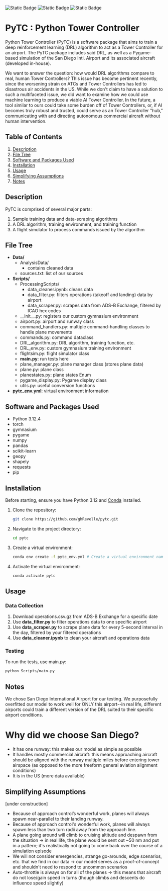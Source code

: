 <!-- badges: start -->

![Static Badge](https://img.shields.io/badge/lifecycle-wip-red)
![Static Badge](https://img.shields.io/badge/license-MIT-white)
![Static Badge](https://img.shields.io/badge/python-3.12.4-blue)

<!-- badges: end -->

# PyTC : Python Tower Controller 

Python Tower Controller (PyTC) is a software package that aims to train a deep reinforcement learning (DRL) algorithm to act as a Tower Controller for an airport. The PyTC package includes said DRL, as well as a Pygame-based simulation of the San Diego Intl. Airport and its associated aircraft (developed in-house).

We want to answer the question: how would DRL algorithms compare to real, human Tower Controllers? This issue has become pertinent recently, since the worsening strain on ATCs and Tower Controllers has led to disastrous air accidents in the US. While we don't claim to have a solution to such a multifaceted issue, we did want to examine how we could use machine learning to produce a viable AI Tower Controller. In the future, a tool similar to ours could take some burden off of Tower Controllers, or, if AI becomes truly robust and trusted, could serve as an Tower Controller "hub," communicating with and directing autonomous commercial aircraft without human intervention.

## Table of Contents
1. [Description](#description)
2. [File Tree](#file-tree)
3. [Software and Packages Used](#software-and-packages-used)
4. [Installation](#installation)
5. [Usage](#usage)
6. [Simplifying Assumptions](#simplifying-assumptions)
7. [Notes](#notes)

## Description  

PyTC is comprised of several major parts:  
1. Sample training data and data-scraping algorithms
2. A DRL algorithm, training environment, and training function
3. A flight simulator to process commands issued by the algorithm

## File Tree  

- **Data/**
    - AnalysisData/
        - contains cleaned data
    - sources.txt: list of our sources
- **Scripts/**
    - ProcessingScripts/
        - data_cleaner.ipynb: cleans data
        - data_filter.py: filters operations (takeoff and landing) data by airport
        - data_scraper.py: scrapes data from ADS-B Exchange, filtered by ICAO hex codes
    - \_\_init\_\_.py: registers our custom gymnasium environment
    - airport.py: airport and runway class
    - command_handlers.py: multiple command-handling classes to handle plane movements
    - commands.py: command dataclass
    - DRL_algorithm.py: DRL algorithm, training function, etc.
    - DRL_env.py: custom gymnasium training environment
    - flightsim.py: flight simulator class
    - **main.py**: run tests here
    - plane_manager.py: plane manager class (stores plane data)
    - plane.py: plane class
    - planestates.py: plane states Enum
    - pygame_display.py: Pygame display class
    - utils.py: useful conversion functions
- **pytc_env.yml**: virtual environment information

## Software and Packages Used

- Python 3.12.4
- torch
- gymnasium
- pygame
- numpy
- pandas
- scikit-learn
- geopy
- shapely
- requests
- pip

## Installation

Before starting, ensure you have Python 3.12 and [Conda](https://docs.conda.io/projects/conda/en/latest/user-guide/install/index.html) installed.
1. Clone the repository:  
   ```bash
   git clone https://github.com/ghRevelle/pytc.git
    ``` 
2. Navigate to the project directory:  
   ```bash
   cd pytc
   ```
3. Create a virtual environment:  
   ```bash
   conda env create -f pytc_env.yml # Create a virtual environment named 'pytc'
   ```
4. Activate the virtual environment:  
   ```bash
   conda activate pytc
   ```

## Usage

### Data Collection  
1. Download operations.csv.gz from ADS-B Exchange for a specific date
2. Use **data_filter.py** to filter operations data to one specific airport
3. Use **data_scraper.py** to scrape plane data for every 5-second interval in the day, filtered by your filtered operations
4. Use **data_cleaner.ipynb** to clean your aircraft and operations data

### Testing  
To run the tests, use main.py:
```bash
python Scripts/main.py
```
## Notes  

We chose San Diego International Airport for our testing. We purposefully overfitted our model to work well for ONLY this airport--in real life, different airports could train a different version of the DRL suited to their specific airport conditions. 

# Why did we choose San Diego?  

- It has one runway: this makes our model as simple as possible
- It handles mostly commercial aircraft: this means approaching aircraft should be aligned with the runway multiple miles before entering tower airspace (as opposed to the more freeform general aviation alignment conditions)
- It is in the US (more data available)

## Simplifying Assumptions
[under construction]

- Because of approach control’s wonderful work, planes will always spawn near-parallel to their landing runway.
- Because of approach control's wonderful work, planes will always spawn less than two turn radii away from the approach line.
- A plane going around will climb to cruising altitude and despawn from the situation -> in real life, the plane would be sent out ~50 nm and put in a pattern; it's realistically not going to come back over the course of a simulation episode
- We will not consider emergencies, strange go-arounds, edge scenarios, etc. that we find in our data -> our model serves as a proof-of-concept and shouldn't need to respond to uncommon scenarios
- Auto-throttle is always on for all of the planes -> this means that aircraft do not lose/gain speed in turns (though climbs and descents do influence speed slightly)
